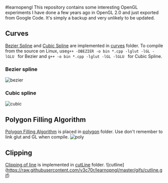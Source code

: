 #learnopengl
This repository contains some interesting OpenGL experiments I have done a few years ago in OpenGL 2.0 and just exported from Google Code. It's simply a backup and very unlikely to be updated.  
## Curves
[Bezier Spline](https://en.wikipedia.org/wiki/B%C3%A9zier_curve) and [Cubic Spline](https://en.wikipedia.org/wiki/Cubic_Hermite_spline) are implemented in [curves](https://github.com/v3c70r/learnopngl/tree/master/curves) folder. To compile from the source on Linux, use`g++ -DBEZIER -o bin *.cpp -lglut -lGL -lGLU ` for Bezier and `g++ -o bin *.cpp -lglut -lGL -lGLU ` for Cubic Spline.

### Bezier spline
![bezier](https://raw.githubusercontent.com/v3c70r/learnopngl/master/gifs/bezier.gif)
### Cubic spline
![cubic](https://raw.githubusercontent.com/v3c70r/learnopngl/master/gifs/spline.gif)
## Polygon Filling Algorithm
[Polygon Filling Algorithm](https://www.cs.uic.edu/~jbell/CourseNotes/ComputerGraphics/PolygonFilling.html) is placed in [polygon](https://github.com/v3c70r/learnopngl/tree/master/polygen) folder. Use don't remember to link glut and GL when compile.
![poly](https://raw.githubusercontent.com/v3c70r/learnopngl/master/gifs/poly.gif)
## Clipping
[Clipping of line](http://www.cc.gatech.edu/grads/h/Hao-wei.Hsieh/Haowei.Hsieh/mm.html) is implemented in [cutLine](https://github.com/v3c70r/learnopngl/tree/master/cutLine) folder.
![cutline] (https://raw.githubusercontent.com/v3c70r/learnopngl/master/gifs/cutline.gif)

